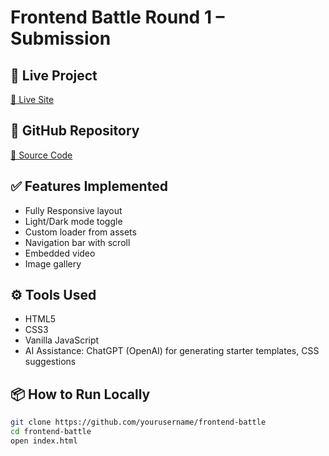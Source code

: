 # Frontend Battle Round 1 – Submission

## 🚀 Live Project
[🔗 Live Site]( https://legendaryslayer.github.io/Frontend-Battle/)

## 📂 GitHub Repository
[🔗 Source Code]([https://github.com/LegendarySlayer/frontend-battle)

## ✅ Features Implemented
- Fully Responsive layout
- Light/Dark mode toggle
- Custom loader from assets
- Navigation bar with scroll
- Embedded video
- Image gallery

## ⚙️ Tools Used
- HTML5
- CSS3
- Vanilla JavaScript
- AI Assistance: ChatGPT (OpenAI) for generating starter templates, CSS suggestions

## 📦 How to Run Locally
```bash
git clone https://github.com/yourusername/frontend-battle
cd frontend-battle
open index.html
